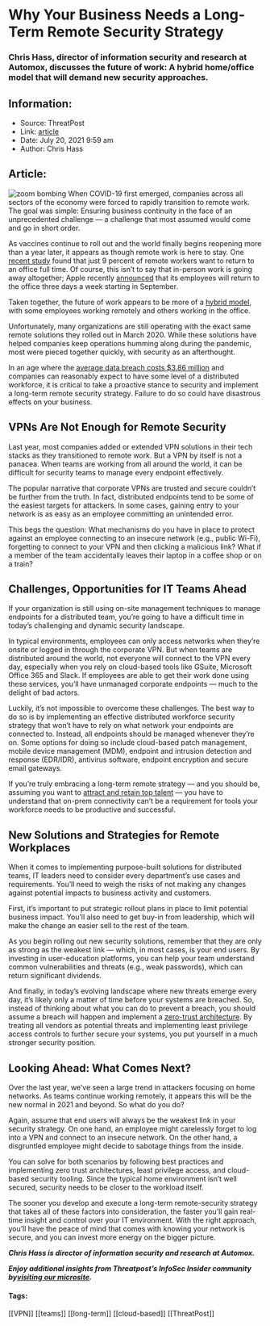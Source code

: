 # Why Your Business Needs a Long-Term Remote Security Strategy
### Chris Hass, director of information security and research at Automox, discusses the future of work: A hybrid home/office model that will demand new security approaches.

## Information:
+ Source: ThreatPost
+ Link: [article](https://kasperskycontenthub.com/threatpost-global/?p=167950)
+ Date: July 20, 2021  9:59 am
+ Author: Chris Hass


## Article:
![zoom bombing](https://media.threatpost.com/wp-content/uploads/sites/103/2020/04/17101515/zoom-meeting.jpg)
When COVID-19 first emerged, companies across all sectors of the economy were forced to rapidly transition to remote work. The goal was simple: Ensuring business continuity in the face of an unprecedented challenge — a challenge that most assumed would come and go in short order.


As vaccines continue to roll out and the world finally begins reopening more than a year later, it appears as though remote work is here to stay. One [recent study](https://www.leadershipiq.com/blogs/leadershipiq/the-truth-about-working-from-home-in-24-shocking-charts) found that just 9 percent of remote workers want to return to an office full time. Of course, this isn’t to say that in-person work is going away altogether; Apple recently [announced](https://www.cnbc.com/2021/06/03/apple-employees-to-return-to-office-three-days-a-week-in-september.html#:~:text=News%20%7C%20Getty%20Images-,Apple%20employees%20will%20return%20to%20the%20office%20three%20days%20a,the%20company%20confirmed%20to%20CNBC.&text=Apple%20will%20ask%20most%20employees,to%20five%20days%20a%20week.) that its employees will return to the office three days a week starting in September.


Taken together, the future of work appears to be more of a [hybrid model](https://www.pwc.com/us/en/library/covid-19/us-remote-work-survey.html), with some employees working remotely and others working in the office.


Unfortunately, many organizations are still operating with the exact same remote solutions they rolled out in March 2020. While these solutions have helped companies keep operations humming along during the pandemic, most were pieced together quickly, with security as an afterthought.


In an age where the [average data breach costs $3.86 million](https://www.ibm.com/security/digital-assets/cost-data-breach-report/#/) and companies can reasonably expect to have some level of a distributed workforce, it is critical to take a proactive stance to security and implement a long-term remote security strategy. Failure to do so could have disastrous effects on your business.


VPNs Are Not Enough for Remote Security
---------------------------------------


Last year, most companies added or extended VPN solutions in their tech stacks as they transitioned to remote work. But a VPN by itself is not a panacea. When teams are working from all around the world, it can be difficult for security teams to manage every endpoint effectively.


The popular narrative that corporate VPNs are trusted and secure couldn’t be further from the truth. In fact, distributed endpoints tend to be some of the easiest targets for attackers. In some cases, gaining entry to your network is as easy as an employee committing an unintended error.


This begs the question: What mechanisms do you have in place to protect against an employee connecting to an insecure network (e.g., public Wi-Fi), forgetting to connect to your VPN and then clicking a malicious link? What if a member of the team accidentally leaves their laptop in a coffee shop or on a train?


Challenges, Opportunities for IT Teams Ahead
--------------------------------------------


If your organization is still using on-site management techniques to manage endpoints for a distributed team, you’re going to have a difficult time in today’s challenging and dynamic security landscape.


In typical environments, employees can only access networks when they’re onsite or logged in through the corporate VPN. But when teams are distributed around the world, not everyone will connect to the VPN every day, especially when you rely on cloud-based tools like GSuite, Microsoft Office 365 and Slack. If employees are able to get their work done using these services, you’ll have unmanaged corporate endpoints — much to the delight of bad actors.


Luckily, it’s not impossible to overcome these challenges. The best way to do so is by implementing an effective distributed workforce security strategy that won’t have to rely on what network your endpoints are connected to. Instead, all endpoints should be managed whenever they’re on. Some options for doing so include cloud-based patch management, mobile device management (MDM), endpoint and intrusion detection and response (EDR/IDR), antivirus software, endpoint encryption and secure email gateways.


If you’re truly embracing a long-term remote strategy — and you should be, assuming you want to [attract and retain top talent](https://www.cnbc.com/2021/04/20/how-companies-will-have-to-rethink-culture-for-future-remote-workers.html) — you have to understand that on-prem connectivity can’t be a requirement for tools your workforce needs to be productive and successful.


New Solutions and Strategies for Remote Workplaces
--------------------------------------------------


When it comes to implementing purpose-built solutions for distributed teams, IT leaders need to consider every department’s use cases and requirements. You’ll need to weigh the risks of not making any changes against potential impacts to business activity and customers.


First, it’s important to put strategic rollout plans in place to limit potential business impact. You’ll also need to get buy-in from leadership, which will make the change an easier sell to the rest of the team.


As you begin rolling out new security solutions, remember that they are only as strong as the weakest link — which, in most cases, is your end users. By investing in user-education platforms, you can help your team understand common vulnerabilities and threats (e.g., weak passwords), which can return significant dividends.


And finally, in today’s evolving landscape where new threats emerge every day, it’s likely only a matter of time before your systems are breached. So, instead of thinking about what you can do to prevent a breach, you should assume a breach will happen and implement a [zero-trust architecture](https://threatpost.com/practical-guide-zero-trust-security/151912/). By treating all vendors as potential threats and implementing least privilege access controls to further secure your systems, you put yourself in a much stronger security position.


Looking Ahead: What Comes Next?
-------------------------------


Over the last year, we’ve seen a large trend in attackers focusing on home networks. As teams continue working remotely, it appears this will be the new normal in 2021 and beyond. So what do you do?


Again, assume that end users will always be the weakest link in your security strategy. On one hand, an employee might carelessly forget to log into a VPN and connect to an insecure network. On the other hand, a disgruntled employee might decide to sabotage things from the inside.


You can solve for both scenarios by following best practices and implementing zero trust architectures, least privilege access, and cloud-based security tooling. Since the typical home environment isn’t well secured, security needs to be closer to the workload itself.


The sooner you develop and execute a long-term remote-security strategy that takes all of these factors into consideration, the faster you’ll gain real-time insight and control over your IT environment. With the right approach, you’ll have the peace of mind that comes with knowing your network is secure, and you can invest more energy on the bigger picture.


***Chris Hass is director of information security and research at Automox.***


***Enjoy additional insights from Threatpost’s InfoSec Insider community by***[***visiting our microsite***](https://threatpost.com/microsite/infosec-insiders-community/)***.***




#### Tags:
[[VPN]] [[teams]] [[long-term]] [[cloud-based]] [[ThreatPost]]
